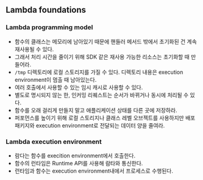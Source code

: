 ## Lambda foundations
### Lambda programming model
- 함수의 클래스는 메모리에 남아있기 때문에 핸들러 메서드 밖에서 초기화된 건 계속 재사용될 수 있다.
- 그래서 처리 시간을 줄이기 위해 SDK 같은 재사용 가능한 리소스는 초기화할 때 만들어라.
- `/tmp` 디렉토리에 로컬 스토리지를 가질 수 있다. 디렉토리 내용은 execution environment이 멈출 때 남아있는다.
- 여러 호출에서 사용할 수 있는 임시 캐시로 사용할 수 있다.
- 별도로 명시되지 않는 한, 인커밍 리퀘스트는 순서가 바뀌거나 동시에 처리될 수 있다.
- 함수를 오래 걸리게 만들지 말고 애플리케이션 상태를 다른 곳에 저장하라.
- 퍼포먼스를 높이기 위해 로컬 스토리지나 클래스 레벨 오브젝트를 사용하지만 배포 패키지와 execution environment로 전달되는 데이터 양을 줄여라.

### Lambda execution environment
- 람다는 함수를 execition environment에서 호출한다.
- 함수의 런타임은 Runtime API를 사용해 람타와 통신한다.
- 런타임과 함수는 execution environment내에서 프로세스로 수행된다.

